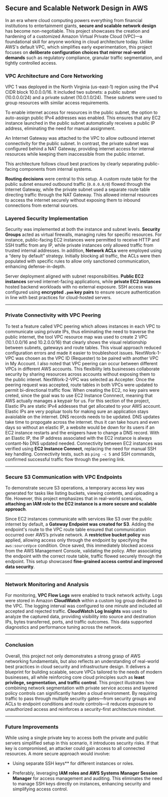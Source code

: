 ## Secure and Scalable Network Design in AWS

In an era where cloud computing powers everything from financial institutions to entertainment giants, **secure and scalable network design** has become non-negotiable. This project showcases the creation and hardening of a customized Amazon Virtual Private Cloud (VPC)—a foundational skill for anyone working in cloud architecture today. Unlike AWS's default VPC, which simplifies early experimentation, this project focuses on **deliberate configuration choices that mirror real-world demands** such as regulatory compliance, granular traffic segmentation, and tightly controlled access.


### VPC Architecture and Core Networking

VPC 1 was deployed in the North Virginia (us-east-1) region using the IPv4 CIDR block 10.0.0.0/16. It included two subnets: a public subnet (10.0.0.0/24) and a private subnet (10.0.1.0/24). These subnets were used to group resources with similar access requirements.

To enable internet access for resources in the public subnet, the option to auto-assign public IPv4 addresses was enabled. This ensures that any EC2 instance launched in the public subnet automatically receives a public IP address, eliminating the need for manual assignment.

An Internet Gateway was attached to the VPC to allow outbound internet connectivity for the public subnet. In contrast, the private subnet was configured behind a NAT Gateway, providing internet access for internal resources while keeping them inaccessible from the public internet.

This architecture follows cloud best practices by clearly separating public-facing components from internal systems.

**Routing decisions** were central to this setup. A custom route table for the public subnet ensured outbound traffic (`0.0.0.0/0`) flowed through the Internet Gateway, while the private subnet used a separate route table directing traffic through the NAT Gateway. This allowed internal resources to access the internet securely without exposing them to inbound connections from external sources.


### Layered Security Implementation

Security was implemented at both the instance and subnet levels. **Security Groups** acted as virtual firewalls, managing rules for specific resources. For instance, public-facing EC2 instances were permitted to receive HTTP and SSH traffic from any IP, while private instances only allowed traffic from trusted internal addresses. In addition, **Network ACLs** were employed using a “deny by default” strategy. Initially blocking all traffic, the ACLs were then populated with specific rules to allow only sanctioned communication, enhancing defense-in-depth.

Server deployment aligned with subnet responsibilities. **Public EC2 instances** served internet-facing applications, while **private EC2 instances** hosted backend workloads with no external exposure. SSH access was configured using **encrypted `.pem` key pairs** to ensure secure authentication in line with best practices for cloud-hosted servers.

---
### Private Connectivity with VPC Peering
To test a feature called VPC peering which allows instances in each VPC to communicate using private IPs, thus eliminating the need to traverse the public internet, the tool VPC resource map was used to create 2 VPC (10.1.0.0/16 and 10.2.0.0/16) that clearly shows the visual relationship between subnets, gateways and route tables. This visual approach reduced configuration errors and made it easier to troubleshoot issues. NextWork-1-VPC was chosen as the VPC ID (Requester) to be paired with another VPC in My Account. I also noted that VPC peering can occur between different VPCs in different AWS accounts. This flexibility lets businesses collaborate security by sharing resources across accounts without exposing them to the public intenet. NextWork-2-VPC was selected as Accepter. Once the peering request was accepted, route tables in both VPCs were updated to permit bi-directional traffic flow. When creating the EC2, no key pairs were creted, since the goal was to use EC2 Instance Connnect, meaning that AWS actually manages a keypair for us. For this section of the project, Elastic IPs are static IPv4 addesses that get allocated to your AWS account. Elastic IPs are very popluar tools for making sure an application stays avaiolable on the internet. DNS records needs to be updated. DNS updates take time to propogate across the internet. thus it can take hours and even days so without an elastic IP, a website would be down for its users if an EC2 instance restarts and the enigeers have to change a DNS record. With an Elastic IP, the IP address associated with the EC2 instance is always contant-No DNS updated needed. Connectivity between EC2 instances was verified using **EC2 Instance Connect**, replacing the need for manual SSH key handling. Connectivity tests, such as `ping -c 5` and SSH commands, confirmed successful traffic flow through the peering link.

---
### Secure S3 Communication with VPC Endpoints

To demonstrate secure S3 operations, a temporary access key was generated for tasks like listing buckets, viewing contents, and uploading a file. However, this project emphasizes that in real-world scenarios, **attaching an IAM role to the EC2 instance is a more secure and scalable approach**.

Since EC2 instances communicate with services like S3 over the public internet by default, a **Gateway Endpoint was created for S3**. Adding the endpoint's route to the VPC route table ensured that communication occurred over AWS’s private network. A **restrictive bucket policy** was applied, allowing access only through the endpoint by specifying the `aws:sourceVpce` condition. Once saved, this immediately blocked access from the AWS Management Console, validating the policy. After associating the endpoint with the correct route table, traffic flowed securely through the endpoint. This setup showcased **fine-grained access control and improved data security**.

---



### Network Monitoring and Analysis

For monitoring, **VPC Flow Logs** were enabled to track network activity. Logs were stored in Amazon **CloudWatch** within a custom log group dedicated to the VPC. The logging interval was configured to one minute and included all accepted and rejected traffic. **CloudWatch Log Insights** was used to analyze the captured data, providing visibility into source and destination IPs, bytes transferred, ports, and traffic outcomes. This data supported diagnostics and performance tuning across the network.

---

### Conclusion

Overall, this project not only demonstrates a strong grasp of AWS networking fundamentals, but also reflects an understanding of real-world best practices in cloud security and infrastructure design. It delivers a blueprint for building scalable, secure VPCs tailored to the needs of modern businesses, all while reinforcing core cloud principles such as **least privilege, segmentation, and traffic control**. This project illustrates how combining network segmentation with private service access and layered policy controls can significantly harden a cloud environment. By requiring traffic to pass through multiple security gates—from security groups and ACLs to endpoint conditions and route controls—it reduces exposure to unauthorized access and reinforces a security-first architecture mindset.

---

### Future Improvements

While using a single private key to access both the private and public servers simplified setup in this scenario, it introduces security risks. If that key is compromised, an attacker could gain access to all connected resources. A more secure approach would involve:

- Using separate SSH keys** for different instances or roles.
* Preferably, leveraging **IAM roles and AWS Systems Manager Session Manager** for access management and auditing. This eliminates the need to manage SSH keys directly on instances, enhancing security and simplifying access control.


